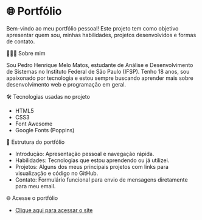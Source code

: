 # 🌐 Portfólio

Bem-vindo ao meu portfólio pessoal! Este projeto tem como objetivo apresentar quem sou, minhas habilidades, projetos desenvolvidos e formas de contato. 

👨🏾‍💻 Sobre mim

Sou Pedro Henrique Melo Matos, estudante de Análise e Desenvolvimento de Sistemas no Instituto Federal de São Paulo (IFSP). Tenho 18 anos, sou apaixonado por tecnologia e estou sempre buscando aprender mais sobre desenvolvimento web e programação em geral.

🛠️ Tecnologias usadas no projeto

* HTML5
* CSS3
* Font Awesome
* Google Fonts (Poppins)


📁 Estrutura do portfólio

* Introdução: Apresentação pessoal e navegação rápida.
* Habilidades: Tecnologias que estou aprendendo ou já utilizei.
* Projetos: Alguns dos meus principais projetos com links para visualização e código no GitHub.
* Contato: Formulário funcional para envio de mensagens diretamente para meu email.

🌐 Acesse o portfólio

* [Clique aqui para acessar o site](https://pedromelomatos.github.io/portifolio/)

